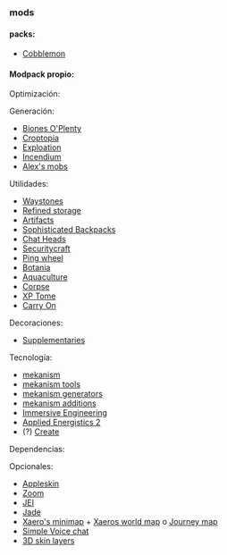 ### mods
#### packs:

- [Cobblemon](https://modrinth.com/modpack/cobblemon-forge)

#### Modpack propio:

Optimización:

Generación:
- [Biones O'Plenty](https://modrinth.com/mod/biomes-o-plenty)
- [Croptopia](https://www.curseforge.com/minecraft/mc-mods/croptopia)
- [Exploation](https://modrinth.com/mod/explorations)
- [Incendium](https://modrinth.com/datapack/incendium)
- [Alex's mobs](https://modrinth.com/mod/alexs-mobs)

Utilidades:
- [Waystones](https://modrinth.com/mod/waystones)
- [Refined storage](https://modrinth.com/mod/refined-storage)
- [Artifacts](https://modrinth.com/mod/artifacts)
- [Sophisticated Backpacks](https://modrinth.com/mod/sophisticated-backpacks)
- [Chat Heads](https://modrinth.com/mod/chat-heads)
- [Securitycraft](https://modrinth.com/mod/security-craft)
- [Ping wheel](https://modrinth.com/mod/ping-wheel)
- [Botania](https://modrinth.com/mod/botania)
- [Aquaculture](https://modrinth.com/mod/aquaculture)
- [Corpse](https://modrinth.com/mod/corpse)
- [XP Tome](https://modrinth.com/mod/xp-tome)
- [Carry On](https://modrinth.com/mod/carry-on)

Decoraciones:
- [Supplementaries](https://modrinth.com/mod/supplementaries)

Tecnología:
- [mekanism](https://modrinth.com/mod/mekanism)
- [mekanism tools](https://modrinth.com/mod/mekanism-tools)
- [mekanism generators](https://modrinth.com/mod/mekanism-generators)
- [mekanism additions](https://modrinth.com/mod/mekanism-additions)
- [Immersive Engineering](https://modrinth.com/mod/immersiveengineering)
- [Applied Energistics 2](https://modrinth.com/mod/ae2)
- (?) [Create](https://modrinth.com/mod/create)

Dependencias:


Opcionales:

- [Appleskin](https://modrinth.com/mod/appleskin)
- [Zoom](https://modrinth.com/mod/zume)
- [JEI](https://modrinth.com/mod/jei)
- [Jade](https://modrinth.com/mod/jade)
- [Xaero's minimap](https://modrinth.com/mod/xaeros-minimap) + [Xaeros world map](https://modrinth.com/mod/xaeros-world-map) o [Journey map](https://modrinth.com/mod/journeymap)
- [Simple Voice chat](https://modrinth.com/plugin/simple-voice-chat)
- [3D skin layers](https://modrinth.com/mod/3dskinlayers)